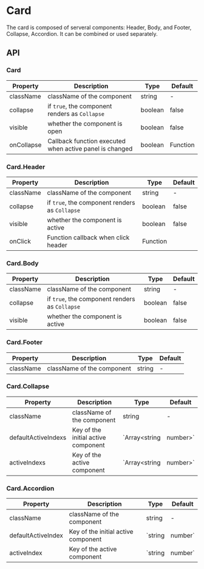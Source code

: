# Card

The card is composed of serveral components: Header, Body, and Footer, Collapse, Accordion. It can be combined or used separately.

<div id="demos"></div>

## API

### Card

<div class="api-container">

| Property   | Description                                             | Type    | Default  |
| ---------- | ------------------------------------------------------- | ------- | -------- |
| className  | className of the component                              | string  | -        |
| collapse   | if `true`, the component renders as `Collapse`          | boolean | false    |
| visible    | whether the component is open                           | boolean | false    |
| onCollapse | Callback function executed when active panel is changed | boolean | Function |

</div>

### Card.Header

<div class="api-container">

| Property  | Description                                    | Type     | Default |
| --------- | ---------------------------------------------- | -------- | ------- |
| className | className of the component                     | string   | -       |
| collapse  | if `true`, the component renders as `Collapse` | boolean  | false   |
| visible   | whether the component is active                | boolean  | false   |
| onClick   | Function callback when click header            | Function |

</div>

### Card.Body

<div class="api-container">

| Property  | Description                                    | Type    | Default |
| --------- | ---------------------------------------------- | ------- | ------- |
| className | className of the component                     | string  | -       |
| collapse  | if `true`, the component renders as `Collapse` | boolean | false   |
| visible   | whether the component is active                | boolean | false   |

</div>

### Card.Footer

<div class="api-container">

| Property  | Description                | Type   | Default |
| --------- | -------------------------- | ------ | ------- |
| className | className of the component | string | -       |

</div>

### Card.Collapse

<div class="api-container">

| Property            | Description                         | Type                     | Default |
| ------------------- | ----------------------------------- | ------------------------ | ------- |
| className           | className of the component          | string                   | -       |
| defaultActiveIndexs | Key of the initial active component | `Array<string | number>` | -       |
| activeIndexs        | Key of the active component         | `Array<string | number>` | -       |

</div>

### Card.Accordion

<div class="api-container">

| Property           | Description                         | Type              | Default |
| ------------------ | ----------------------------------- | ----------------- | ------- |
| className          | className of the component          | string            | -       |
| defaultActiveIndex | Key of the initial active component | `string | number` | -       |
| activeIndex        | Key of the active component         | `string | number` | -       |

</div>
